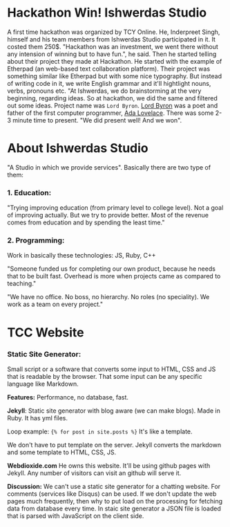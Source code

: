 Hackathon Win! Ishwerdas Studio
===============================

A first time hackathon was organized by TCY Online. 
He, Inderpreet Singh, himself and his team members from Ishwerdas Studio participated in it. 
It costed them 250$. "Hackathon was an investment, we went there without any intension of winning but to have fun.", he said.
Then he started telling about their project they made at Hackathon. 
He started with the example of Etherpad (an web-based text collaboration platform).
Their project was something similar like Etherpad but with some nice typography. 
But instead of writing code in it, we write English grammar and it'll hightlight nouns, verbs, pronouns etc.
"At Ishwerdas, we do brainstorming at the very beginning, regarding ideas.
So at hackathon, we did the same and filtered out some ideas.
Project name was `Lord Byron`. [Lord Byron](https://en.wikipedia.org/wiki/Lord_Byron) was a poet and father of the first computer programmer, 
[Ada Lovelace](https://en.wikipedia.org/wiki/Ada_Lovelace). 
There was some 2-3 minute time to present. "We did present well! And we won".

About Ishwerdas Studio
======================

"A Studio in which we provide services". Basically there are two type of them: 

### 1. Education: 
"Trying improving education (from primary level to college level). 
Not a goal of improving actually. But we try to provide better.
Most of the revenue comes from education and by spending the least time."

### 2. Programming: 
Work in basically these technologies: JS, Ruby, C++

"Someone funded us for completing our own product, because he needs that to be built fast. 
Overhead is more when projects came as compared to teaching."

"We have no office. No boss, no hierarchy. No roles (no speciality). 
We work as a team on every project."


TCC Website
===========

### Static Site Generator: 
Small script or a software that converts some input to HTML, CSS and JS that is readable by the browser.
That some input can be any specific language like Markdown.

**Features:** 
Performance, no database, fast.

**Jekyll**: Static site generator with blog aware (we can make blogs). Made in Ruby.
It has yml files.

Loop example:
`{% for post in site.posts %}`
It's like a template.

We don't have to put template on the server. Jekyll converts the markdown and some template to HTML, CSS, JS.

**Webdioxide.com**
He owns this website. It'll be using github pages with Jekyll. 
Any number of visitors can visit an github will serve it.

**Discussion:**
We can't use a static site generator for a chatting website. For comments (services like Disqus) can be used.
If we don't update the web pages much frequently, 
then why to put load on the processing for fetching data from database every time.
In staic site generator a JSON file is loaded that is parsed with JavaScript on the client side.
